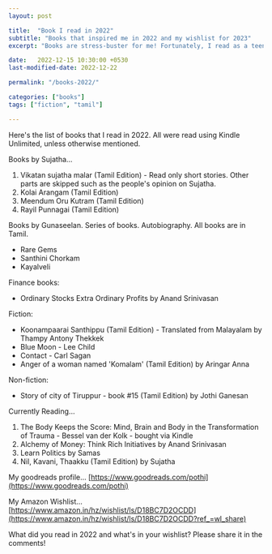 ```yaml
---
layout: post

title:  "Book I read in 2022"
subtitle: "Books that inspired me in 2022 and my wishlist for 2023"
excerpt: "Books are stress-buster for me! Fortunately, I read as a teen that helped me shape my current world. Here's what my current world looks like!"

date:   2022-12-15 10:30:00 +0530
last-modified-date: 2022-12-22

permalink: "/books-2022/"

categories: ["books"]
tags: ["fiction", "tamil"]

---
```


Here's the list of books that I read in 2022. All were read using Kindle Unlimited, unless otherwise mentioned.

Books by Sujatha...

1. Vikatan sujatha malar (Tamil Edition) - Read only short stories. Other parts are skipped such as the people's opinion on Sujatha.
2. Kolai Arangam (Tamil Edition)
3. Meendum Oru Kutram (Tamil Edition)
4. Rayil Punnagai (Tamil Edition)

Books by Gunaseelan. Series of books. Autobiography. All books are in Tamil.

- Rare Gems
- Santhini Chorkam
- Kayalveli

Finance books:
- Ordinary Stocks Extra Ordinary Profits by Anand Srinivasan

Fiction:
- Koonampaarai Santhippu (Tamil Edition) - Translated from Malayalam by Thampy Antony Thekkek
- Blue Moon - Lee Child
- Contact - Carl Sagan
- Anger of a woman named 'Komalam' (Tamil Edition) by Aringar Anna

Non-fiction:
- Story of city of Tiruppur - book #15 (Tamil Edition) by Jothi Ganesan

Currently Reading...

1. The Body Keeps the Score: Mind, Brain and Body in the Transformation of Trauma - Bessel van der Kolk - bought via Kindle
2. Alchemy of Money: Think Rich Initiatives by Anand Srinivasan
3. Learn Politics by Samas
4. Nil, Kavani, Thaakku (Tamil Edition) by Sujatha


My goodreads profile... [https://www.goodreads.com/pothi](https://www.goodreads.com/pothi)

My Amazon Wishlist... [https://www.amazon.in/hz/wishlist/ls/D18BC7D2OCDD](https://www.amazon.in/hz/wishlist/ls/D18BC7D2OCDD?ref_=wl_share)

What did you read in 2022 and what's in your wishlist? Please share it in the comments!
